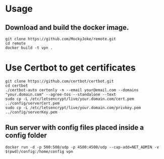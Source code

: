 Usage
==================
Download and build the docker image.
-----------

    git clone https://github.com/MockyJoke/remote.git
    cd remote
    docker build -t vpn .
    
Use Certbot to get certificates
==================  

    git clone https://github.com/certbot/certbot.git
    cd certbot
    ./certbot-auto certonly -n --email your@email.com --domains "your.domain.com" --agree-tos --standalone --text
    sudo cp -L /etc/letsencrypt/live/your.domain.com/cert.pem ../config/serverCert.pem
    sudo cp -L /etc/letsencrypt/live/your.domain.com/privkey.pem ../config/serverKey.pem
    
Run server with config files placed inside a config folder
-----------

    docker run -d -p 500:500/udp -p 4500:4500/udp --cap-add=NET_ADMIN -v $(pwd)/config:/home/config vpn
    
